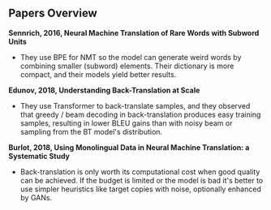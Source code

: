 ## Papers Overview

**Sennrich, 2016, Neural Machine Translation of Rare Words with Subword Units**
- They use BPE for NMT so the model can generate weird words by combining smaller (subword) elements. Their dictionary is more compact, and their models yield better results.

**Edunov, 2018, Understanding Back-Translation at Scale**
- They use Transformer to back-translate samples, and they observed that greedy / beam decoding in back-translation produces easy training samples, resulting in lower BLEU gains than with noisy beam or sampling from the BT model's distribution.

**Burlot, 2018, Using Monolingual Data in Neural Machine Translation: a Systematic Study**
- Back-translation is only worth its computational cost when good quality can be achieved. If the budget is limited or the model is bad it's better to use simpler heuristics like target copies with noise, optionally enhanced by GANs.
